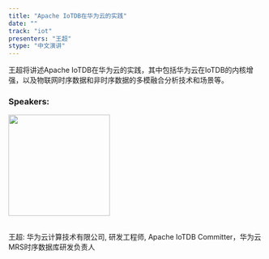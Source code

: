 ```yaml
---
title: "Apache IoTDB在华为云的实践"
date: "" 
track: "iot"
presenters: "王超"
stype: "中文演讲"
---
```

王超将讲述Apache IoTDB在华为云的实践，其中包括华为云在IoTDB的内核增强，以及物联网时序数据和非时序数据的多模融合分析技术和场景等。

### Speakers: 
<img src="images/speaker/1129.png" width="200" />

<br>王超: 华为云计算技术有限公司, 研发工程师, Apache IoTDB Committer，华为云MRS时序数据库研发负责人
 